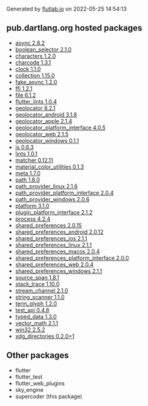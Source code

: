 Generated by [flutlab.io](https://flutlab.io) on 2022-05-25 14:54:13


## pub.dartlang.org hosted packages

 - [async 2.8.2](https://pub.dartlang.org/packages/async/versions/2.8.2)
 - [boolean_selector 2.1.0](https://pub.dartlang.org/packages/boolean_selector/versions/2.1.0)
 - [characters 1.2.0](https://pub.dartlang.org/packages/characters/versions/1.2.0)
 - [charcode 1.3.1](https://pub.dartlang.org/packages/charcode/versions/1.3.1)
 - [clock 1.1.0](https://pub.dartlang.org/packages/clock/versions/1.1.0)
 - [collection 1.15.0](https://pub.dartlang.org/packages/collection/versions/1.15.0)
 - [fake_async 1.2.0](https://pub.dartlang.org/packages/fake_async/versions/1.2.0)
 - [ffi 1.2.1](https://pub.dartlang.org/packages/ffi/versions/1.2.1)
 - [file 6.1.2](https://pub.dartlang.org/packages/file/versions/6.1.2)
 - [flutter_lints 1.0.4](https://pub.dartlang.org/packages/flutter_lints/versions/1.0.4)
 - [geolocator 8.2.1](https://pub.dartlang.org/packages/geolocator/versions/8.2.1)
 - [geolocator_android 3.1.8](https://pub.dartlang.org/packages/geolocator_android/versions/3.1.8)
 - [geolocator_apple 2.1.4](https://pub.dartlang.org/packages/geolocator_apple/versions/2.1.4)
 - [geolocator_platform_interface 4.0.5](https://pub.dartlang.org/packages/geolocator_platform_interface/versions/4.0.5)
 - [geolocator_web 2.1.5](https://pub.dartlang.org/packages/geolocator_web/versions/2.1.5)
 - [geolocator_windows 0.1.1](https://pub.dartlang.org/packages/geolocator_windows/versions/0.1.1)
 - [js 0.6.3](https://pub.dartlang.org/packages/js/versions/0.6.3)
 - [lints 1.0.1](https://pub.dartlang.org/packages/lints/versions/1.0.1)
 - [matcher 0.12.11](https://pub.dartlang.org/packages/matcher/versions/0.12.11)
 - [material_color_utilities 0.1.3](https://pub.dartlang.org/packages/material_color_utilities/versions/0.1.3)
 - [meta 1.7.0](https://pub.dartlang.org/packages/meta/versions/1.7.0)
 - [path 1.8.0](https://pub.dartlang.org/packages/path/versions/1.8.0)
 - [path_provider_linux 2.1.6](https://pub.dartlang.org/packages/path_provider_linux/versions/2.1.6)
 - [path_provider_platform_interface 2.0.4](https://pub.dartlang.org/packages/path_provider_platform_interface/versions/2.0.4)
 - [path_provider_windows 2.0.6](https://pub.dartlang.org/packages/path_provider_windows/versions/2.0.6)
 - [platform 3.1.0](https://pub.dartlang.org/packages/platform/versions/3.1.0)
 - [plugin_platform_interface 2.1.2](https://pub.dartlang.org/packages/plugin_platform_interface/versions/2.1.2)
 - [process 4.2.4](https://pub.dartlang.org/packages/process/versions/4.2.4)
 - [shared_preferences 2.0.15](https://pub.dartlang.org/packages/shared_preferences/versions/2.0.15)
 - [shared_preferences_android 2.0.12](https://pub.dartlang.org/packages/shared_preferences_android/versions/2.0.12)
 - [shared_preferences_ios 2.1.1](https://pub.dartlang.org/packages/shared_preferences_ios/versions/2.1.1)
 - [shared_preferences_linux 2.1.1](https://pub.dartlang.org/packages/shared_preferences_linux/versions/2.1.1)
 - [shared_preferences_macos 2.0.4](https://pub.dartlang.org/packages/shared_preferences_macos/versions/2.0.4)
 - [shared_preferences_platform_interface 2.0.0](https://pub.dartlang.org/packages/shared_preferences_platform_interface/versions/2.0.0)
 - [shared_preferences_web 2.0.4](https://pub.dartlang.org/packages/shared_preferences_web/versions/2.0.4)
 - [shared_preferences_windows 2.1.1](https://pub.dartlang.org/packages/shared_preferences_windows/versions/2.1.1)
 - [source_span 1.8.1](https://pub.dartlang.org/packages/source_span/versions/1.8.1)
 - [stack_trace 1.10.0](https://pub.dartlang.org/packages/stack_trace/versions/1.10.0)
 - [stream_channel 2.1.0](https://pub.dartlang.org/packages/stream_channel/versions/2.1.0)
 - [string_scanner 1.1.0](https://pub.dartlang.org/packages/string_scanner/versions/1.1.0)
 - [term_glyph 1.2.0](https://pub.dartlang.org/packages/term_glyph/versions/1.2.0)
 - [test_api 0.4.8](https://pub.dartlang.org/packages/test_api/versions/0.4.8)
 - [typed_data 1.3.0](https://pub.dartlang.org/packages/typed_data/versions/1.3.0)
 - [vector_math 2.1.1](https://pub.dartlang.org/packages/vector_math/versions/2.1.1)
 - [win32 2.5.2](https://pub.dartlang.org/packages/win32/versions/2.5.2)
 - [xdg_directories 0.2.0+1](https://pub.dartlang.org/packages/xdg_directories/versions/0.2.0+1)

## Other packages

 - flutter
 - flutter_test
 - flutter_web_plugins
 - sky_engine
 - supercoder (this package)

